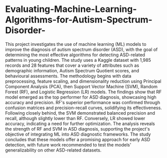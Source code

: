 # Evaluating-Machine-Learning-Algorithms-for-Autism-Spectrum-Disorder-
This project investigates the use of machine learning (ML) models to improve the diagnosis of 
autism spectrum disorder (ASD), with the goal of determining the most effective algorithms for 
detecting ASD-related patterns in young children. The study uses a Kaggle dataset with 1,985 
records and 28 features that cover a variety of attributes such as demographic information, Autism 
Spectrum Quotient scores, and behavioural assessments. The methodology begins with data 
preprocessing, feature scaling, and dimensionality reduction using Principal Component Analysis 
(PCA), then Support Vector Machine (SVM), Random Forest (RF), and Logistic Regression (LR) 
models. The findings show that RF model emerged as the top performer for ASD diagnosis, 
showcasing high accuracy and precision. RF's superior performance was confirmed through 
confusion matrices and precision-recall curves, solidifying its effectiveness. Following closely 
behind, the SVM demonstrated balanced precision and recall, although slightly lower than RF. 
Conversely, LR showed lower accuracy, indicating a need for further optimization. The analysis 
reveals the strength of RF and SVM in ASD diagnosis, supporting the project's objective of 
integrating ML into ASD diagnostic frameworks. The study concludes that these models offer a 
promising approach for early ASD detection, with future work recommended to test the models' 
generalizability on other ASD-related datasets. 
